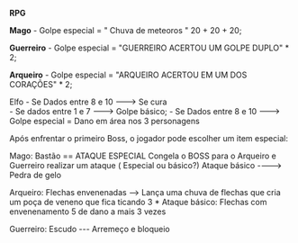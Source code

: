 **RPG** 

**Mago** - Golpe especial = " Chuva de meteoros " 20 + 20 + 20;

**Guerreiro** - Golpe especial = "GUERREIRO ACERTOU UM GOLPE DUPLO" * 2; 

**Arqueiro** - Golpe especial = "ARQUEIRO ACERTOU EM UM DOS CORAÇÕES" * 2; 


Elfo - Se Dados entre 8 e 10 ---> Se cura    
     - Se dados entre 1 e 7 ---> Golpe básico;
     - Se Dados entre 8 e 10 ---> Golpe especial = Dano em área nos 3 personagens 


Após enfrentar o primeiro Boss, o jogador pode escolher um item especial: 

Mago: Bastão == ATAQUE ESPECIAL Congela o BOSS para o Arqueiro e Guerreiro realizar um ataque ( Especial ou básico?)
      Ataque básico ----> Pedra de gelo 

Arqueiro:   Flechas envenenadas --> Lança uma chuva de flechas que cria um poça de veneno que fica ticando 3 * 
            Ataque básico: Flechas com envenenamento 5 de dano a mais 3 vezes

Guerreiro: Escudo --- Arremeço e bloqueio 